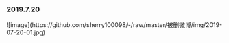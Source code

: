 <h3>2019.7.20</h3>
![image](https://github.com/sherry100098/-/raw/master/被删微博/img/2019-07-20-01.jpg)
